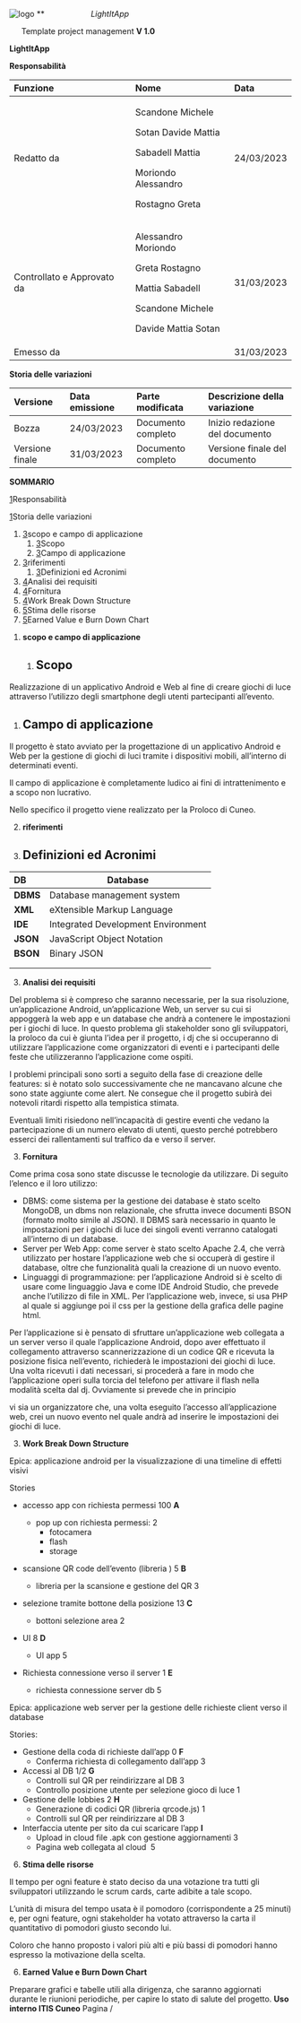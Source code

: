 ﻿![logo](Aspose.Words.79477fa6-84b9-4d5d-b6c0-8ac8fc98d262.001.png)
**
`          	`*LightItApp*

`	`Template project  management	**V 1.0**


**LightItApp**


<a name="_gjdgxs"></a>**Responsabilità**

|**Funzione**|**Nome**|**Data**|
| :- | :- | :- |
|Redatto da|<p>Scandone Michele</p><p>Sotan Davide Mattia</p><p>Sabadell Mattia</p><p>Moriondo Alessandro</p><p>Rostagno Greta</p>|24/03/2023|
|Controllato e Approvato da|<p>Alessandro Moriondo</p><p>Greta Rostagno</p><p>Mattia Sabadell</p><p>Scandone Michele </p><p>Davide Mattia Sotan</p>|31/03/2023|
|Emesso da||31/03/2023|


<a name="_30j0zll"></a>**Storia delle variazioni**

|**Versione**|**Data emissione**|**Parte modificata**|**Descrizione della variazione**|
| :- | :- | :- | :- |
|Bozza|24/03/2023|Documento completo|Inizio redazione del documento|
|Versione finale|31/03/2023|Documento completo|Versione finale del documento|


**SOMMARIO**



[1](#_gjdgxs)Responsabilità	

[1](#_30j0zll)[](#_gjdgxs)Storia delle variazioni	

1. [3](#_1fob9te)[](#_30j0zll)scopo e campo di applicazione	
   1. [3](#_3znysh7)[](#_1fob9te)Scopo	
   2. [3](#_2et92p0)[](#_3znysh7)Campo di applicazione	
2. [3](#_tyjcwt)[](#_2et92p0)riferimenti	
   1. [3](#_3dy6vkm)[](#_tyjcwt)Definizioni ed Acronimi	
3. [4](#_1t3h5sf)[](#_3dy6vkm)Analisi dei requisiti	
4. [4](#_4d34og8)[](#_1t3h5sf)Fornitura	
5. [4](#_2s8eyo1)[](#_4d34og8)Work Break Down Structure	
6. [5](#_17dp8vu)[](#_2s8eyo1)Stima delle risorse	
7. [5](#_3rdcrjn)[](#_17dp8vu)Earned Value e Burn Down Chart	

[](#_3rdcrjn)

1. <a name="_1fob9te"></a>**scopo e campo di applicazione**
   1. ## <a name="_3znysh7"></a>**Scopo**
Realizzazione di un applicativo Android e Web al fine di creare giochi di luce attraverso l’utilizzo degli smartphone degli utenti partecipanti all’evento.
1. ## <a name="_2et92p0"></a>**Campo di applicazione**
Il progetto è stato avviato per la progettazione di un applicativo Android e Web per la gestione di giochi di luci tramite i dispositivi mobili, all’interno di determinati eventi. 

Il campo di applicazione è completamente ludico ai fini di intrattenimento e a scopo non lucrativo.

Nello specifico il progetto viene realizzato per la Proloco di Cuneo.

2. <a name="_tyjcwt"></a>**riferimenti**

1. ## <a name="_3dy6vkm"></a>**Definizioni ed Acronimi**

|**DB**|Database|
| :- | - |
|**DBMS**|Database management system|
|**XML**|eXtensible Markup Language|
|**IDE**|Integrated Development Environment|
|**JSON**|JavaScript Object Notation|
|**BSON**|Binary JSON|
|||
|||








3. <a name="_1t3h5sf"></a>**Analisi dei requisiti**

Del problema si è compreso che saranno necessarie, per la sua risoluzione, un’applicazione Android, un’applicazione Web, un server su cui si appoggerà la web app e un database che andrà a contenere le impostazioni per i giochi di luce. In questo problema gli stakeholder sono gli sviluppatori, la proloco da cui è giunta l’idea per il progetto, i dj che si occuperanno di utilizzare l’applicazione come organizzatori di eventi e i partecipanti delle feste che utilizzeranno l’applicazione come ospiti.  

I problemi principali sono sorti a seguito della fase di creazione delle features: si è notato solo successivamente che ne mancavano alcune che sono state aggiunte come alert. Ne consegue che il progetto subirà dei notevoli ritardi rispetto alla tempistica stimata. 

Eventuali limiti risiedono nell’incapacità di gestire eventi che vedano la partecipazione di un numero elevato di utenti, questo perché potrebbero esserci dei rallentamenti sul traffico da e verso il server. 

3. <a name="_4d34og8"></a>**Fornitura**

Come prima cosa sono state discusse le tecnologie da utilizzare. Di seguito l’elenco e il loro utilizzo: 

- DBMS: come sistema per la gestione dei database è stato scelto MongoDB, un dbms non relazionale, che sfrutta invece documenti BSON (formato molto simile al JSON). Il DBMS sarà necessario in quanto le impostazioni per i giochi di luce dei singoli eventi verranno catalogati all’interno di un database. 
- Server per Web App: come server è stato scelto Apache 2.4, che verrà utilizzato per hostare l’applicazione web che si occuperà di gestire il database, oltre che funzionalità quali la creazione di un nuovo evento. 
- Linguaggi di programmazione: per l’applicazione Android si è scelto di usare come linguaggio Java e come IDE Android Studio, che prevede anche l’utilizzo di file in XML. Per l’applicazione web, invece, si usa PHP al quale si aggiunge poi il css per la gestione della grafica delle pagine html. 

Per l’applicazione si è pensato di sfruttare un’applicazione web collegata a un server verso il quale l’applicazione Android, dopo aver effettuato il collegamento attraverso scannerizzazione di un codice QR e ricevuta la posizione fisica nell’evento, richiederà le impostazioni dei giochi di luce. Una volta ricevuti i dati necessari, si procederà a fare in modo che l’applicazione operi sulla torcia del telefono per attivare il flash nella modalità scelta dal dj. Ovviamente si prevede che in principio

vi sia un organizzatore che, una volta eseguito l’accesso all’applicazione web, crei un nuovo evento nel quale andrà ad inserire le impostazioni dei giochi di luce.  






3. <a name="_2s8eyo1"></a>**Work Break Down Structure**

Epica: applicazione android per la visualizzazione di una timeline di effetti visivi

Stories

- accesso app con richiesta permessi 100 **A**
  - pop up con richiesta permessi: 2
    - fotocamera
    - flash
    - storage



- scansione QR code dell’evento (libreria ) 5 **B**
  - libreria per la scansione e gestione del QR 3
- selezione tramite bottone della posizione 13 **C**
  - bottoni selezione area 2
- UI 8 **D**
  - UI app 5
- Richiesta connessione verso il server 1 **E**
  - richiesta connessione server db 5

Epica: applicazione web server per la gestione delle richieste client verso il database

Stories:

- Gestione della coda di richieste dall’app 0 **F**
  - Conferma richiesta di collegamento dall’app 3
- Accessi al DB 1/2 **G**
  - Controlli sul QR per reindirizzare al DB 3
  - Controllo posizione utente per selezione gioco di luce 1
- Gestione delle lobbies 2 **H**
  - Generazione di codici QR (libreria qrcode.js) 1
  - Controlli sul QR per reindirizzare al DB 3
- Interfaccia utente per sito da cui scaricare l’app **I**
  - Upload in cloud file .apk con gestione aggiornamenti 3
  - Pagina web collegata al cloud  5

6. <a name="_17dp8vu"></a>**Stima delle risorse**

Il tempo per ogni feature è stato deciso da una votazione tra tutti gli sviluppatori utilizzando le scrum cards, carte adibite a tale scopo.

L’unità di misura del tempo usata è il pomodoro (corrispondente a 25 minuti) e, per ogni feature, ogni stakeholder ha votato attraverso la carta il quantitativo di pomodori giusto secondo lui.


Coloro che hanno proposto i valori più alti e più bassi di pomodori hanno espresso la motivazione della scelta.

6. <a name="_3rdcrjn"></a>**Earned Value e Burn Down Chart**

Preparare grafici e tabelle utili alla dirigenza, che saranno aggiornati durante le riunioni periodiche, per capire lo stato di salute del progetto.
**Uso interno ITIS Cuneo**                                             		Pagina /

